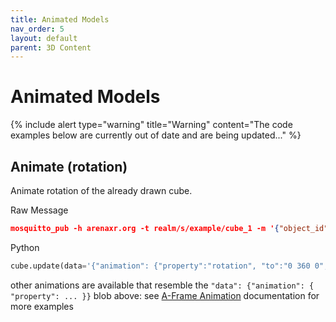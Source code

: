 ```yaml
---
title: Animated Models
nav_order: 5
layout: default
parent: 3D Content
---
```


# Animated Models

{% include alert type="warning" title="Warning" content="The code examples below are currently out of date and are being updated..." %}

## Animate (rotation)

Animate rotation of the already drawn cube.

Raw Message

```json
mosquitto_pub -h arenaxr.org -t realm/s/example/cube_1 -m '{"object_id" : "cube_1", "action": "update", "type": "object", "data": { "animation": { "property": "rotation", "to": "0 360 0", "loop": true, "dur": 10000}} }'
```

Python

```python
cube.update(data='{"animation": {"property":"rotation", "to":"0 360 0", "loop":"true", "dur":10000}}')
```

other animations are available that resemble the `"data": {"animation": { "property": ... }}` blob above: see [A-Frame Animation](https://aframe.io/docs/1.0.0/components/animation.html) documentation for more examples
